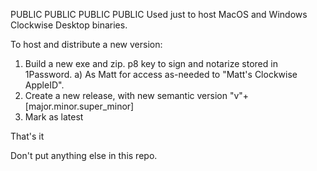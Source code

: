 PUBLIC PUBLIC PUBLIC PUBLIC
Used just to host MacOS and Windows Clockwise Desktop binaries.

To host and distribute a new version:

1) Build a new exe and zip. p8 key to sign and notarize stored in 1Password.
  a) As Matt for access as-needed to "Matt's Clockwise AppleID".
3) Create a new release, with new semantic version "v"+[major.minor.super_minor]
4) Mark as latest

That's it

Don't put anything else in this repo. 
